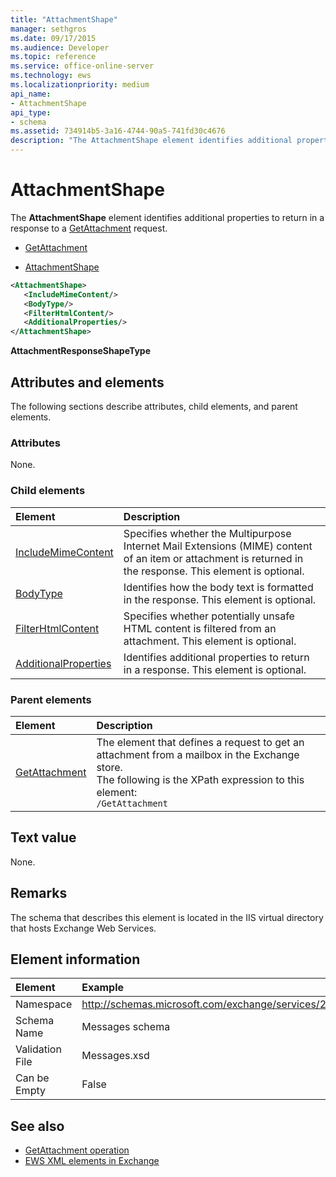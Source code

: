 ```yaml
---
title: "AttachmentShape"
manager: sethgros
ms.date: 09/17/2015
ms.audience: Developer
ms.topic: reference
ms.service: office-online-server
ms.technology: ews
ms.localizationpriority: medium
api_name:
- AttachmentShape
api_type:
- schema
ms.assetid: 734914b5-3a16-4744-90a5-741fd30c4676
description: "The AttachmentShape element identifies additional properties to return in a response to a GetAttachment request."
---
```


# AttachmentShape

The **AttachmentShape** element identifies additional properties to return in a response to a [GetAttachment](getattachment.md) request. 
  
- [GetAttachment](getattachment.md)
  
- [AttachmentShape](attachmentshape.md)
  
```xml
<AttachmentShape>
   <IncludeMimeContent/>
   <BodyType/>
   <FilterHtmlContent/>
   <AdditionalProperties/>
</AttachmentShape>
```

 **AttachmentResponseShapeType**
## Attributes and elements

The following sections describe attributes, child elements, and parent elements.
  
### Attributes

None.
  
### Child elements

|**Element**|**Description**|
|:-----|:-----|
|[IncludeMimeContent](includemimecontent.md) <br/> |Specifies whether the Multipurpose Internet Mail Extensions (MIME) content of an item or attachment is returned in the response. This element is optional.  <br/> |
|[BodyType](bodytype.md) <br/> |Identifies how the body text is formatted in the response. This element is optional.  <br/> |
|[FilterHtmlContent](filterhtmlcontent.md) <br/> |Specifies whether potentially unsafe HTML content is filtered from an attachment. This element is optional.  <br/> |
|[AdditionalProperties](additionalproperties.md) <br/> |Identifies additional properties to return in a response. This element is optional.  <br/> |
   
### Parent elements

|**Element**|**Description**|
|:-----|:-----|
|[GetAttachment](getattachment.md) <br/> |The element that defines a request to get an attachment from a mailbox in the Exchange store.  <br/> The following is the XPath expression to this element:  <br/>  `/GetAttachment` <br/> |
   
## Text value

None.
  
## Remarks

The schema that describes this element is located in the IIS virtual directory that hosts Exchange Web Services.
  
## Element information

| Element | Example |
|:-----|:-----|
|Namespace  <br/> |http://schemas.microsoft.com/exchange/services/2006/messages  <br/> |
|Schema Name  <br/> |Messages schema  <br/> |
|Validation File  <br/> |Messages.xsd  <br/> |
|Can be Empty  <br/> |False  <br/> |
   
## See also

- [GetAttachment operation](getattachment-operation.md)
- [EWS XML elements in Exchange](ews-xml-elements-in-exchange.md)

